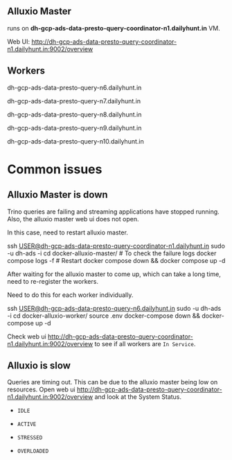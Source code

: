 ## Alluxio Master

runs on **dh-gcp-ads-data-presto-query-coordinator-n1.dailyhunt.in** VM.

Web UI:
<http://dh-gcp-ads-data-presto-query-coordinator-n1.dailyhunt.in:9002/overview>

## Workers

dh-gcp-ads-data-presto-query-n6.dailyhunt.in

dh-gcp-ads-data-presto-query-n7.dailyhunt.in

dh-gcp-ads-data-presto-query-n8.dailyhunt.in

dh-gcp-ads-data-presto-query-n9.dailyhunt.in

dh-gcp-ads-data-presto-query-n10.dailyhunt.in

# Common issues

## Alluxio Master is down

Trino queries are failing and streaming applications have stopped
running. Also, the alluxio master web ui does not open.

In this case, need to restart alluxio master.

ssh USER@dh-gcp-ads-data-presto-query-coordinator-n1.dailyhunt.in sudo
-u dh-ads -i cd docker-alluxio-master/ \# To check the failure logs
docker compose logs -f \# Restart docker compose down && docker compose
up -d

After waiting for the alluxio master to come up, which can take a long
time, need to re-register the workers.

Need to do this for each worker individually.

ssh USER@dh-gcp-ads-data-presto-query-n6.dailyhunt.in sudo -u dh-ads -i
cd docker-alluxio-worker/ source .env docker-compose down &&
docker-compose up -d

Check web ui
<http://dh-gcp-ads-data-presto-query-coordinator-n1.dailyhunt.in:9002/overview>
to see if all workers are `In Service`.

## Alluxio is slow

Queries are timing out. This can be due to the alluxio master being low
on resources. Open web ui
<http://dh-gcp-ads-data-presto-query-coordinator-n1.dailyhunt.in:9002/overview>
and look at the System Status.

- `IDLE`

- `ACTIVE`

- `STRESSED`

- `OVERLOADED`
